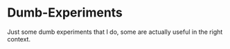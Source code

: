 # Dumb-Experiments
Just some dumb experiments that I do, some are actually useful in the right context.
